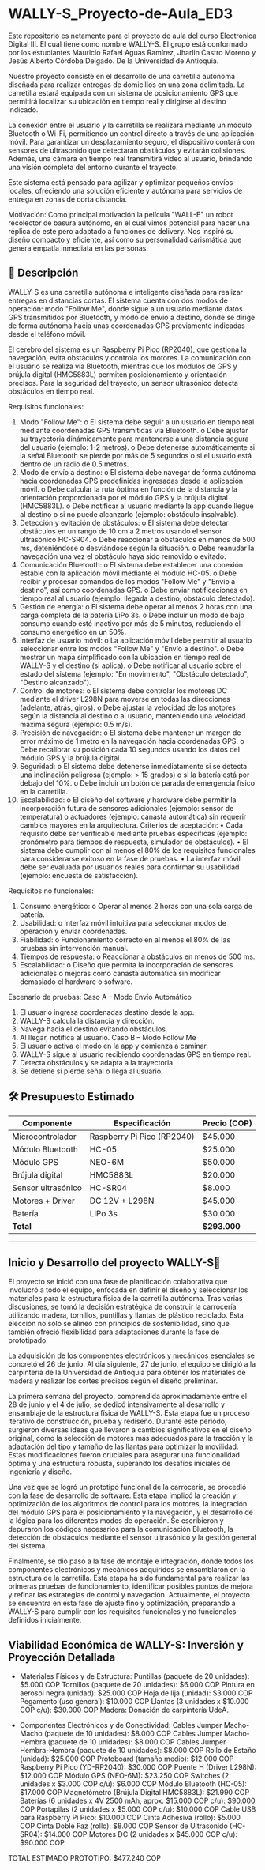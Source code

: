 # WALLY-S_Proyecto-de-Aula_ED3
Este repositorio es netamente para el proyecto de aula del curso Electrónica Digital III. El cual tiene como nombre WALLY-S. El grupo está conformado por los estudiantes Mauricio Rafael Aguas Ramírez, Jharlin Castro Moreno y Jesús Alberto Córdoba Delgado. De la Universidad de Antioquia.

Nuestro proyecto consiste en el desarrollo de una carretilla autónoma diseñada para realizar entregas de domicilios en una zona delimitada. La carretilla estará equipada con un sistema de posicionamiento GPS que permitirá localizar su ubicación en tiempo real y dirigirse al destino indicado.

La conexión entre el usuario y la carretilla se realizará mediante un módulo Bluetooth o Wi-Fi, permitiendo un control directo a través de una aplicación móvil. Para garantizar un desplazamiento seguro, el dispositivo contará con sensores de ultrasonido que detectarán obstáculos y evitarán colisiones. Además, una cámara en tiempo real transmitirá video al usuario, brindando una visión completa del entorno durante el trayecto.

Este sistema está pensado para agilizar y optimizar pequeños envíos locales, ofreciendo una solución eficiente y autónoma para servicios de entrega en zonas de corta distancia.

Motivación:
Como principal motivación la película "WALL-E" un robot recolector de basura autónomo, en el cual vimos potencial para hacer una réplica de este pero adaptado a funciones de delivery. Nos inspiró su diseño compacto y eficiente, así como su personalidad carismática que genera empatía inmediata en las personas.

## 📌 Descripción
WALLY-S es una carretilla autónoma e inteligente diseñada para realizar entregas en distancias cortas. El sistema cuenta con dos modos de operación: modo "Follow Me", donde sigue a un usuario mediante datos GPS transmitidos por Bluetooth, y modo de envío a destino, donde se dirige de forma autónoma hacia unas coordenadas GPS previamente indicadas desde el teléfono móvil.

El cerebro del sistema es un Raspberry Pi Pico (RP2040), que gestiona la navegación, evita obstáculos y controla los motores. La comunicación con el usuario se realiza vía Bluetooth, mientras que los módulos de GPS y brújula digital (HMC5883L) permiten posicionamiento y orientación precisos. Para la seguridad del trayecto, un sensor ultrasónico detecta obstáculos en tiempo real.

Requisitos funcionales:
1.	Modo "Follow Me":
o	El sistema debe seguir a un usuario en tiempo real mediante coordenadas GPS transmitidas vía Bluetooth.
o	Debe ajustar su trayectoria dinámicamente para mantenerse a una distancia segura del usuario (ejemplo: 1-2 metros).
o	Debe detenerse automáticamente si la señal Bluetooth se pierde por más de 5 segundos o si el usuario está dentro de un radio de 0.5 metros.
2.	Modo de envío a destino:
o	El sistema debe navegar de forma autónoma hacia coordenadas GPS predefinidas ingresadas desde la aplicación móvil.
o	Debe calcular la ruta óptima en función de la distancia y la orientación proporcionada por el módulo GPS y la brújula digital (HMC5883L).
o	Debe notificar al usuario mediante la app cuando llegue al destino o si no puede alcanzarlo (ejemplo: obstáculo insalvable).
3.	Detección y evitación de obstáculos:
o	El sistema debe detectar obstáculos en un rango de 10 cm a 2 metros usando el sensor ultrasónico HC-SR04.
o	Debe reaccionar a obstáculos en menos de 500 ms, deteniéndose o desviándose según la situación.
o	Debe reanudar la navegación una vez el obstáculo haya sido removido o evitado.
4.	Comunicación Bluetooth:
o	El sistema debe establecer una conexión estable con la aplicación móvil mediante el módulo HC-05.
o	Debe recibir y procesar comandos de los modos "Follow Me" y "Envío a destino", así como coordenadas GPS.
o	Debe enviar notificaciones en tiempo real al usuario (ejemplo: llegada a destino, obstáculo detectado).
5.	Gestión de energía:
o	El sistema debe operar al menos 2 horas con una carga completa de la batería LiPo 3s.
o	Debe incluir un modo de bajo consumo cuando esté inactivo por más de 5 minutos, reduciendo el consumo energético en un 50%.
6.	Interfaz de usuario móvil:
o	La aplicación móvil debe permitir al usuario seleccionar entre los modos "Follow Me" y "Envío a destino".
o	Debe mostrar un mapa simplificado con la ubicación en tiempo real de WALLY-S y el destino (si aplica).
o	Debe notificar al usuario sobre el estado del sistema (ejemplo: "En movimiento", "Obstáculo detectado", "Destino alcanzado").
7.	Control de motores:
o	El sistema debe controlar los motores DC mediante el driver L298N para moverse en todas las direcciones (adelante, atrás, giros).
o	Debe ajustar la velocidad de los motores según la distancia al destino o al usuario, manteniendo una velocidad máxima segura (ejemplo: 0.5 m/s).
8.	Precisión de navegación:
o	El sistema debe mantener un margen de error máximo de 1 metro en la navegación hacia coordenadas GPS.
o	Debe recalibrar su posición cada 10 segundos usando los datos del módulo GPS y la brújula digital.
9.	Seguridad:
o	El sistema debe detenerse inmediatamente si se detecta una inclinación peligrosa (ejemplo: > 15 grados) o si la batería está por debajo del 10%.
o	Debe incluir un botón de parada de emergencia físico en la carretilla.
10.	Escalabilidad:
o	El diseño del software y hardware debe permitir la incorporación futura de sensores adicionales (ejemplo: sensor de temperatura) o actuadores (ejemplo: canasta automática) sin requerir cambios mayores en la arquitectura.
Criterios de aceptación:
•	Cada requisito debe ser verificable mediante pruebas específicas (ejemplo: cronómetro para tiempos de respuesta, simulador de obstáculos).
•	El sistema debe cumplir con al menos el 80% de los requisitos funcionales para considerarse exitoso en la fase de pruebas.
•	La interfaz móvil debe ser evaluada por usuarios reales para confirmar su usabilidad (ejemplo: encuesta de satisfacción).


Requisitos no funcionales:
1.	Consumo energético:
o	Operar al menos 2 horas con una sola carga de batería.
2.	Usabilidad:
o	Interfaz móvil intuitiva para seleccionar modos de operación y enviar coordenadas.
3.	Fiabilidad:
o	Funcionamiento correcto en al menos el 80% de las pruebas sin intervención manual.
4.	Tiempos de respuesta:
o	Reaccionar a obstáculos en menos de 500 ms.
5.	Escalabilidad:
o	Diseño que permita la incorporación de sensores adicionales o mejoras como canasta automática sin modificar demasiado el hardware o sofware.


Escenario de pruebas:
Caso A – Modo Envío Automático
1.	El usuario ingresa coordenadas destino desde la app.
2.	WALLY-S calcula la distancia y dirección.
3.	Navega hacia el destino evitando obstáculos.
4.	Al llegar, notifica al usuario.
Caso B – Modo Follow Me
1.	El usuario activa el modo en la app y comienza a caminar.
2.	WALLY-S sigue al usuario recibiendo coordenadas GPS en tiempo real.
3.	Detecta obstáculos y se adapta a la trayectoria.
4.	Se detiene si pierde señal o llega al usuario.


## 🛠️ Presupuesto Estimado
| Componente               | Especificación               | Precio (COP) |
|--------------------------|-----------------------------|-------------|
| Microcontrolador         | Raspberry Pi Pico (RP2040)  | \$45.000    |
| Módulo Bluetooth         | HC-05                       | \$25.000    |
| Módulo GPS               | NEO-6M                      | \$50.000    |
| Brújula digital          | HMC5883L                    | \$20.000    |
| Sensor ultrasónico       | HC-SR04                     | \$8.000     |
| Motores + Driver         | DC 12V + L298N              | \$45.000    |
| Batería                  | LiPo 3s                     | \$30.000    |
| **Total**                |                             | **\$293.000** |

---

## Inicio y Desarrollo del proyecto WALLY-S🤖

El proyecto se inició con una fase de planificación colaborativa que involucró a todo el equipo, enfocada en definir el diseño y seleccionar los materiales para la estructura física de la carretilla autónoma. Tras varias discusiones, se tomó la decisión estratégica de construir la carrocería utilizando madera, tornillos, puntillas y llantas de plástico reciclado. Esta elección no solo se alineó con principios de sostenibilidad, sino que también ofreció flexibilidad para adaptaciones durante la fase de prototipado.

La adquisición de los componentes electrónicos y mecánicos esenciales se concretó el 26 de junio. Al día siguiente, 27 de junio, el equipo se dirigió a la carpintería de la Universidad de Antioquia para obtener los materiales de madera y realizar los cortes precisos según el diseño preliminar.

La primera semana del proyecto, comprendida aproximadamente entre el 28 de junio y el 4 de julio, se dedicó intensivamente al desarrollo y ensamblaje de la estructura física de WALLY-S. Esta etapa fue un proceso iterativo de construcción, prueba y rediseño. Durante este periodo, surgieron diversas ideas que llevaron a cambios significativos en el diseño original, como la selección de motores más adecuados para la tracción y la adaptación del tipo y tamaño de las llantas para optimizar la movilidad. Estas modificaciones fueron cruciales para asegurar una funcionalidad óptima y una estructura robusta, superando los desafíos iniciales de ingeniería y diseño.

Una vez que se logró un prototipo funcional de la carrocería, se procedió con la fase de desarrollo de software. Esta etapa implicó la creación y optimización de los algoritmos de control para los motores, la integración del módulo GPS para el posicionamiento y la navegación, y el desarrollo de la lógica para los diferentes modos de operación. Se escribieron y depuraron los códigos necesarios para la comunicación Bluetooth, la detección de obstáculos mediante el sensor ultrasónico y la gestión general del sistema.

Finalmente, se dio paso a la fase de montaje e integración, donde todos los componentes electrónicos y mecánicos adquiridos se ensamblaron en la estructura de la carretilla. Esta etapa ha sido fundamental para realizar las primeras pruebas de funcionamiento, identificar posibles puntos de mejora y refinar las estrategias de control y navegación. Actualmente, el proyecto se encuentra en esta fase de ajuste fino y optimización, preparando a WALLY-S para cumplir con los requisitos funcionales y no funcionales definidos inicialmente.

## Viabilidad Económica de WALLY-S: Inversión y Proyección Detallada

* Materiales Físicos y de Estructura:
Puntillas (paquete de 20 unidades): $5.000 COP
Tornillos (paquete de 20 unidades): $6.000 COP
Pintura en aerosol negra (unidad): $25.000 COP
Hoja de lija (unidad): $3.000 COP
Pegamento (uso general): $10.000 COP
Llantas (3 unidades x $10.000 COP c/u): $30.000 COP
Madera: Donación de carpintería UdeA.

* Componentes Electrónicos y de Conectividad:
Cables Jumper Macho-Macho (paquete de 10 unidades): $8.000 COP
Cables Jumper Macho-Hembra (paquete de 10 unidades): $8.000 COP
Cables Jumper Hembra-Hembra (paquete de 10 unidades): $8.000 COP
Rollo de Estaño (unidad): $25.000 COP
Protoboard (tamaño medio): $12.000 COP
Raspberry Pi Pico (YD-RP2040): $30.000 COP
Puente H (Driver L298N): $12.000 COP
Módulo GPS (NEO-6M): $23.250 COP
Switches (2 unidades x $3.000 COP c/u): $6.000 COP
Módulo Bluetooth (HC-05): $17.000 COP
Magnetómetro (Brújula Digital HMC5883L): $21.990 COP
Baterías (6 unidades x 4V 2500 mAh, aprox. $15.000 COP c/u): $90.000 COP
Portapilas (2 unidades x $5.000 COP c/u): $10.000 COP
Cable USB para Raspberry Pi Pico: $10.000 COP
Cinta Adhesiva (rollo): $5.000 COP
Cinta Doble Faz (rollo): $8.000 COP
Sensor de Ultrasonido (HC-SR04): $14.000 COP
Motores DC (2 unidades x $45.000 COP c/u): $90.000 COP

TOTAL ESTIMADO PROTOTIPO: $477.240 COP


